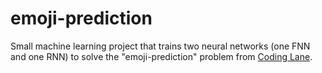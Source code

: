 # emoji-prediction
Small machine learning project that trains two neural networks (one FNN and one RNN) to solve the "emoji-prediction" problem from [Coding Lane](https://github.com/user/repo/blob/branch/other_file.md).

